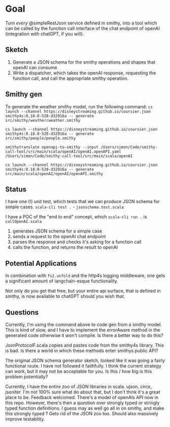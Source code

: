 # Goal

Turn _every_ @simpleRestJson service defined in smithy, into a tool which can be called by the function call interface of the chat endpoint of openAI (integration with chatGPT, if you will).


## Sketch

1. Generate a JSON schema for the smithy operations and shapes that openAI can consume
2. Write a dispatcher, which takes the openAI response, requesting the function call, and call the appropriate smithy operation.

## Smithy gen
To generate the weather smithy model, run the following command:
```cs launch --channel https://disneystreaming.github.io/coursier.json smithy4s:0.18.0-528-d32916a -- generate src/smithy/weather/weather.smithy```

```cs launch --channel https://disneystreaming.github.io/coursier.json smithy4s:0.18.0-528-d32916a -- generate src/smithy/people/people.smithy```

```smithytranslate openapi-to-smithy --input /Users/simon/Code/smithy-call-tool/src/main/scala/openAI/openAI.openAPI.yaml /Users/simon/Code/smithy-call-tool/src/main/scala/openAI```

```cs launch --channel https://disneystreaming.github.io/coursier.json smithy4s:0.18.0-528-d32916a -- generate src/main/scala/openAI/openAI/openAPI.smithy```

## Status

I have one (!) unit test, which tests that we can produce JSON schema for simple cases.
`scala-cli test .` -  `jsonschema.test.scala`

I have a POC of the "end to end" concept, which
`scala-cli run .` is `callOpenAI.scala`

1. generates JSON schema for a simple case
2. sends a request to the openAI chat endpoint
3. parses the response and checks it's asking for a function call
4. calls the function, and returns the result to openAI

## Potential Applications

In combination with `fs2.unfold` and the http4s logging middleware, one gets a significant amount of langchain-esque functionality.

Not only do you get that free, but your entire api surface, that is defined in smithy, is now available to chatGPT should you wish that.

## Questions

Currently, I'm using the command above to code gen from a smithy model. This is kind of slow, and I have to implement the errorAware method in the generated code otherwise it won't compile. Is there a better way to do this?

JsonProtocolF.scala copies and pastes code from the smithy4s library. This is bad. Is there a world in which these methods enter smithys public API?

The original JSON schema generator sketch, looked like it was going a fairly functional route. I have not followed it faithfully. I think the current strategy can work, but it may not be acceptable for you. Is this / how big is this problem potentially?

Currently, I have the entire zoo of JSON libraries in scala. ujson, circe, jsoniter. I'm not 100% sure what do about that, but I don't think it's a great place to be. Feedback welcomed. There's a model of openAIs API now in this repo. However, there's then a question over strongly typed or stringly typed function definitions. I guess may as well go all in on smithy, and make this strongly typed ? Gets rid of the JSON zoo too. Should also massively improve testability.

